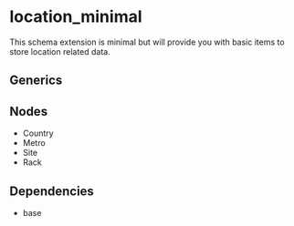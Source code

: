 # location_minimal

This schema extension is minimal but will provide you with basic items to store location related data.

## Generics

## Nodes

- Country
- Metro
- Site
- Rack

## Dependencies

- base
